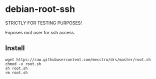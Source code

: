 # debian-root-ssh
STRICTLY FOR TESTING PURPOSES!

Exposes root user for ssh access.

Install
-----
    wget https://raw.githubusercontent.com/mecctro/drs/master/root.sh
    chmod -x root.sh
    sh root.sh
    rm root.sh
